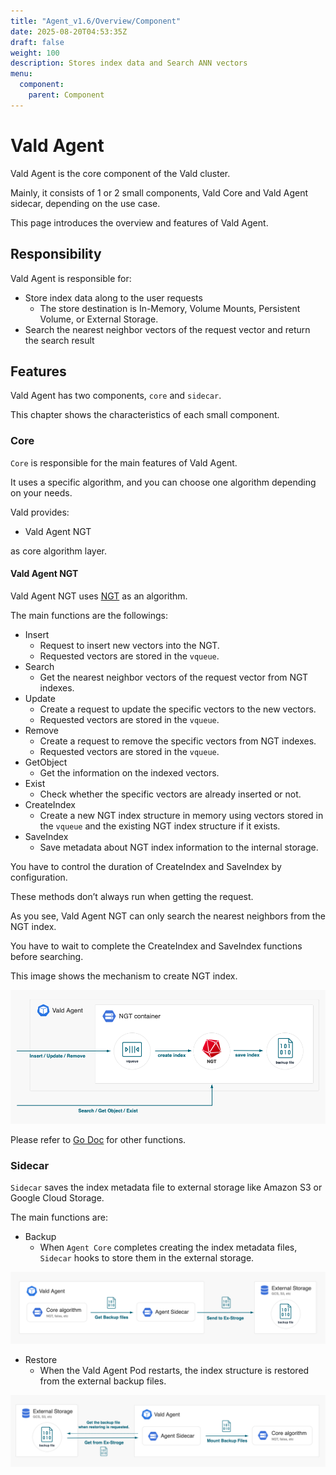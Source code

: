 ```yaml
---
title: "Agent_v1.6/Overview/Component"
date: 2025-08-20T04:53:35Z
draft: false
weight: 100
description: Stores index data and Search ANN vectors
menu:
  component:
    parent: Component
---
```


# Vald Agent

Vald Agent is the core component of the Vald cluster.

Mainly, it consists of 1 or 2 small components, Vald Core and Vald Agent sidecar, depending on the use case.

This page introduces the overview and features of Vald Agent.

## Responsibility

Vald Agent is responsible for:

- Store index data along to the user requests
  - The store destination is In-Memory, Volume Mounts, Persistent Volume, or External Storage.
- Search the nearest neighbor vectors of the request vector and return the search result

## Features

Vald Agent has two components, `core` and `sidecar`.

This chapter shows the characteristics of each small component.

### Core

`Core` is responsible for the main features of Vald Agent.

It uses a specific algorithm, and you can choose one algorithm depending on your needs.

Vald provides:

- Vald Agent NGT

as core algorithm layer.

#### Vald Agent NGT

Vald Agent NGT uses [NGT](https://github.com/yahoojapan/NGT) as an algorithm.

The main functions are the followings:

- Insert
  - Request to insert new vectors into the NGT.
  - Requested vectors are stored in the `vqueue`.
- Search
  - Get the nearest neighbor vectors of the request vector from NGT indexes.
- Update
  - Create a request to update the specific vectors to the new vectors.
  - Requested vectors are stored in the `vqueue`.
- Remove
  - Create a request to remove the specific vectors from NGT indexes.
  - Requested vectors are stored in the `vqueue`.
- GetObject
  - Get the information on the indexed vectors.
- Exist
  - Check whether the specific vectors are already inserted or not.
- CreateIndex
  - Create a new NGT index structure in memory using vectors stored in the `vqueue` and the existing NGT index structure if it exists.
- SaveIndex
  - Save metadata about NGT index information to the internal storage.

<div class="notice">
You have to control the duration of CreateIndex and SaveIndex by configuration.

These methods don’t always run when getting the request.

</div>

<div class="warning">
As you see, Vald Agent NGT can only search the nearest neighbors from the NGT index.

You have to wait to complete the CreateIndex and SaveIndex functions before searching.

</div>

This image shows the mechanism to create NGT index.

<img src="/images/v1.6/overview/component/agent/ngt.png" />

Please refer to [Go Doc](https://pkg.go.dev/github.com/vdaas/vald@v1.3.1/pkg/agent/core/ngt/service) for other functions.

### Sidecar

`Sidecar` saves the index metadata file to external storage like Amazon S3 or Google Cloud Storage.

The main functions are:

- Backup
  - When `Agent Core` completes creating the index metadata files, `Sidecar` hooks to store them in the external storage.

<img src="/images/v1.6/overview/component/agent/sidecar_backup.png" />

- Restore
  - When the Vald Agent Pod restarts, the index structure is restored from the external backup files.

<img src="/images/v1.6/overview/component/agent/sidecar_restore.png" />

<!-- Add configuration guide link for agent -->
